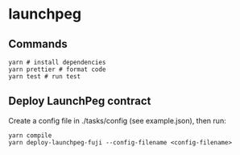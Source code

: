 # launchpeg

## Commands
```
yarn # install dependencies
yarn prettier # format code
yarn test # run test
```

## Deploy LaunchPeg contract

Create a config file in ./tasks/config (see example.json), then run:

```
yarn compile
yarn deploy-launchpeg-fuji --config-filename <config-filename>
```